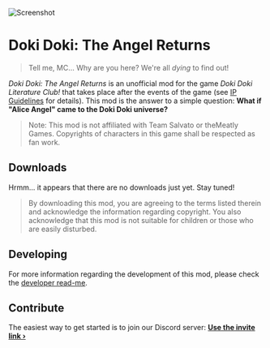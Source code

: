 ![Screenshot](https://i.imgur.com/IPc1hoB.png)
# Doki Doki: The Angel Returns
> Tell me, MC... Why are you here? We're all _dying_ to find out!

*Doki Doki: The Angel Returns* is an unofficial mod for the game _Doki Doki Literature Club!_ that takes place after the events of the game (see [IP Guidelines](IPGuidelines.md) for details). This mod is the answer to a simple question: **What if "Alice Angel" came to the Doki Doki universe?**

> Note: This mod is not affiliated with Team Salvato or theMeatly Games. Copyrights of characters in this game shall be respected as fan work.

## Downloads
Hrmm... it appears that there are no downloads just yet. Stay tuned!

> By downloading this mod, you are agreeing to the terms listed therein and acknowledge the information regarding copyright. You also acknowledge that this mod is not suitable for children or those who are easily disturbed.

## Developing
For more information regarding the development of this mod, please check the [developer read-me](DEVELOPER.md).

## Contribute
The easiest way to get started is to join our Discord server:
**[Use the invite link &rsaquo;](https://discord.gg/tdvNzjW)**
